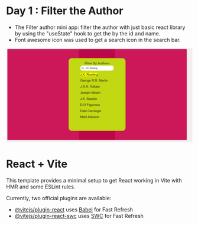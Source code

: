# Day 1 : Filter the Author
- The Filter author mini app: filter the author with just basic react library by using the "useState" hook to get the by the id and name.
- Font awesome icon was used to get a search icon in the search bar.

![Alt text](./public/filter_author.png "Optional title")


# React + Vite

This template provides a minimal setup to get React working in Vite with HMR and some ESLint rules.

Currently, two official plugins are available:

- [@vitejs/plugin-react](https://github.com/vitejs/vite-plugin-react/blob/main/packages/plugin-react/README.md) uses [Babel](https://babeljs.io/) for Fast Refresh
- [@vitejs/plugin-react-swc](https://github.com/vitejs/vite-plugin-react-swc) uses [SWC](https://swc.rs/) for Fast Refresh
